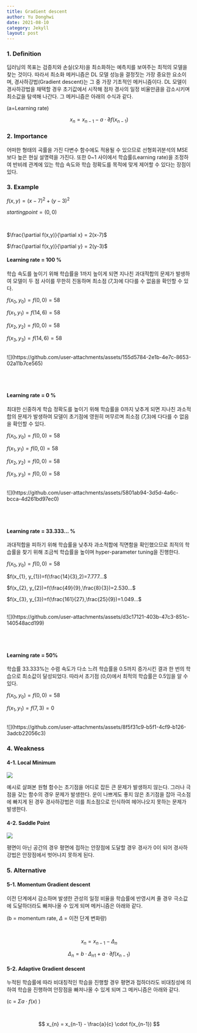 ```yaml
---
title: Gradient descent
author: Yu Donghwi
date: 2021-08-10
category: Jekyll
layout: post
---
```


### 1. Definition ###
 
 딥러닝의 목표는 검증치와 손실(오차)을 최소화하는 예측치를 보여주는 최적의 모델을 찾는 것이다. 따라서 최소화 메커니즘은 DL 모델 성능을 결정짓는 가장 중요한 요소이며, 경사하강법(Gradient descent)는 그 중 가장 기초적인 메커니즘이다. DL 모델이 경사하강법을 채택할 경우 초기값에서 시작해 점차 경사의 일정 비율만큼을 감소시키며 최소값을 탐색해 나간다. 그 메커니즘은 아래의 수식과 같다.
 
 (a=Learning rate)

$$ x_{n} = x_{n-1} - a \cdot \partial f(x_{n-1}) $$


### 2. Importance ### 

 어떠한 형태의 곡률을 가진 다변수 함수에도 적용될 수 있으므로 선형회귀분석의 MSE보다 높은 현실 설명력을 가진다. 또한 0~1 사이에서 학습률(Learning rate)을 조정하여 반비례 관계에 있는 학습 속도와 학습 정확도를 목적에 맞게 제어할 수 있다는 장점이 있다. 

### 3. Example ###

$f(x,y) = (x-7)^2 + (y-3)^2$ 

$starting point = (0,0)$

<br>

$\frac{\partial f(x,y)}{\partial x} = 2(x-7)$

$\frac{\partial f(x,y)}{\partial y} = 2(y-3)$

#### Learning rate = 100 % ####

학습 속도를 높이기 위해 학습률을 1까지 높이게 되면 지나친 과대적합의 문제가 발생하여 모델이 두 점 사이를 무한히 진동하며 최소점 (7,3)에 다다를 수 없음을 확인할 수 있다.

$f(x_{0}, y_{0})=f(0,0)=58$

$f(x_{1}, y_{1})=f(14,6)=58$

$f(x_{2}, y_{2})=f(0,0)=58$

$f(x_{3}, y_{3})=f(14,6)=58$

<br>
![](https://github.com/user-attachments/assets/155d5784-2e1b-4e7c-8653-02a11b7ce565)

<br>
<br>
<br>
<br>

#### Learning rate = 0 % ####

최대한 신중하게 학습 정확도를 높이기 위해 학습률을 0까지 낮추게 되면 지나친 과소적합의 문제가 발생하여 모델이 초기점에 영원히 머무르며 최소점 (7,3)에 다다를 수 없음을 확인할 수 있다.

$f(x_{0}, y_{0})=f(0,0)=58$

$f(x_{1}, y_{1})=f(0,0)=58$

$f(x_{2}, y_{2})=f(0,0)=58$

$f(x_{3}, y_{3})=f(0,0)=58$

<br>
![](https://github.com/user-attachments/assets/5801ab94-3d5d-4a6c-bcca-4d261bd97ec0)

<br>
<br>
<br>
<br>

#### Learning rate = 33.333... % ####

과대적합을 피하기 위해 학습률을 낮추자 과소적합에 직면함을 확인했으므로 최적의 학습률을 찾기 위해 조금씩 학습률을 높이며 hyper-parameter tuning을 진행한다.

$f(x_{0}, y_{0})=f(0,0)=58$

$f(x_{1}, y_{1})=f(\frac{14}{3},2)=7.777...$

$f(x_{2}, y_{2})=f(\frac{49}{9},\frac{8}{3})=2.530...$

$f(x_{3}, y_{3})=f(\frac{161}{27},\frac{25}{9})=1.049...$

<br>
![](https://github.com/user-attachments/assets/d3c17121-403b-47c3-851c-140548acd199)

<br>
<br>
<br>
<br>

#### Learning rate = 50% ####

학습률 33.333%는 수렴 속도가 다소 느려 학습률을 0.5까지 증가시킨 결과 한 번의 학습으로 최소값이 달성되었다. 따라서 초기점 (0,0)에서 최적의 학습률은 0.5임을 알 수 있다.

$f(x_{0}, y_{0})=f(0,0)=58$

$f(x_{1}, y_{1})=f(7,3)=0$

<br>
![](https://github.com/user-attachments/assets/8f5f31c9-b5f1-4cf9-b126-3adcb22056c3)


### 4. Weakness ###

#### 4-1. Local Minimum ####

![](https://github.com/user-attachments/assets/9657102d-9c6b-42d0-a581-26818c2fd4de)

예시로 살펴본 원형 함수는 초기점을 어디로 잡든 큰 문제가 발생하지 않는다. 그러나 극점을 갖는 함수의 경우 문제가 발생한다. 운이 나쁘게도 좋지 않은 초기점을 잡아 극소점에 빠지게 된 경우 경사하강법은 이를 최소점으로 인식하여 헤어나오지 못하는 문제가 발생한다.

#### 4-2. Saddle Point ####

![](https://github.com/user-attachments/assets/c2e0acae-f579-4833-8dfb-3075789ed0bf)

평면이 아닌 공간의 경우 평면에 접하는 안장점에 도달할 경우 경사가 0이 되어 경사하강법은 안장점에서 벗어나지 못하게 된다.



### 5. Alternative ###

#### 5-1. Momentum Gradient descent ####

이전 단계에서 감소하며 발생한 관성의 일정 비율을 학습률에 반영시켜 줄 경우 극소값에 도달하더라도 빠져나올 수 있게 되며 메커니즘은 아래와 같다.

(b = momentum rate, $\Delta$ = 이전 단계 변화량)

<br>

$$ x_{n} = x_{n-1} - \Delta_{n} $$

$$ \Delta_{n} = b \cdot \Delta_{n1} + a \cdot \partial f(x_{n-1}) $$


#### 5-2. Adaptive Gradient descent ####

누적된 학습률에 따라 비대칭적인 학습을 진행할 경우 평면과 접하더라도 비대칭성에 의하여 학습을 진행하여 안장점을 빠져나올 수 있게 되며 그 메커니즘은 아래와 같다.

(c = $\Sigma a \cdot f(x)$ )

<br>

$$ x_{n} = x_{n-1} - \frac{a}{c} \cdot f(x_{n-1}) $$


<br>
<br>
<br>